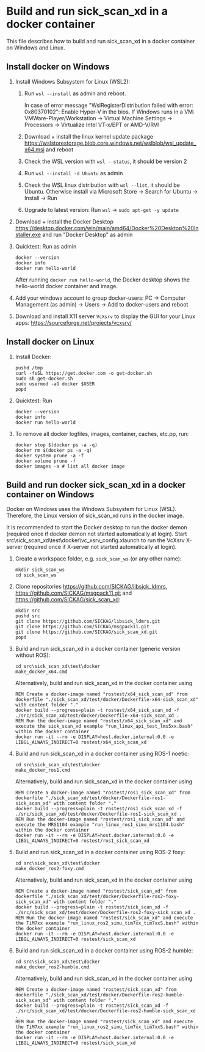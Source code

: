 # Build and run sick_scan_xd in a docker container

This file describes how to build and run sick_scan_xd in a docker container on Windows and Linux.

## Install docker on Windows

1. Install Windows Subsystem for Linux (WSL2):
   1. Run `wsl --install` as admin and reboot.
      
       In case of error message "WslRegisterDistribution failed with error: 0x80370102": Enable Hyper-V in the bios. If Windows runs in a VM:
         VMWare-Player/Workstation -> Virtual Machine Settings -> Processors -> Virtualize Intel VT-x/EPT or AMD-V/RVI
   
   2. Download + install the linux kernel update package https://wslstorestorage.blob.core.windows.net/wslblob/wsl_update_x64.msi and reboot

   3. Check the WSL version with `wsl --status`, it should be version 2
   
   4. Run `wsl --install -d Ubuntu` as admin
   
   5. Check the WSL linux distribution with `wsl --list`, it should be Ubuntu. Otherwise install via Microsoft Store -> Search for Ubuntu -> Install -> Run

   6. Upgrade to latest version: Run `wsl` -> `sudo apt-get -y update`

2. Download + install the Docker Desktop https://desktop.docker.com/win/main/amd64/Docker%20Desktop%20Installer.exe and run "Docker Desktop" as admin

3. Quicktest: Run as admin
    ```
    docker --version
    docker info
    docker run hello-world
    ```
    After running `docker run hello-world`, the Docker desktop shows the hello-world docker container and image.

4. Add your windows account to group docker-users: PC -> Computer Management (as admin) -> Users -> Add <name> to docker-users and reboot

5. Download and install X11 server `VcXsrv` to display the GUI for your Linux apps: https://sourceforge.net/projects/vcxsrv/  

## Install docker on Linux

1. Install Docker:
    ```
    pushd /tmp
    curl -fsSL https://get.docker.com -o get-docker.sh
    sudo sh get-docker.sh
    sudo usermod -aG docker $USER
    popd
    ```
    
2. Quicktest: Run 
    ```
    docker --version
    docker info
    docker run hello-world
    ```

3. To remove all docker logfiles, images, container, caches, etc.pp, run:
    ```
    docker stop $(docker ps -a -q)
    docker rm $(docker ps -a -q)
    docker system prune -a -f
    docker volume prune -f
    docker images -a # list all docker image
    ```

## Build and run docker sick_scan_xd in a docker container on Windows

Docker on Windows uses the Windows Subsystem for Linux (WSL). Therefore, the Linux version of sick_scan_xd runs in the docker image.

It is recommended to start the Docker desktop to run the docker demon (required once if docker demon not started automatically at login). 
Start src\sick_scan_xd\test\docker\vc_xsrv_config.xlaunch to run the VcXsrv X-server (required once if X-server not started automatically at login).

1. Create a workspace folder, e.g. `sick_scan_ws` (or any other name):
   ```
   mkdir sick_scan_ws
   cd sick_scan_ws
   ```

2. Clone repositories https://github.com/SICKAG/libsick_ldmrs, https://github.com/SICKAG/msgpack11.git and https://github.com/SICKAG/sick_scan_xd:
   ```
   mkdir src
   pushd src
   git clone https://github.com/SICKAG/libsick_ldmrs.git
   git clone https://github.com/SICKAG/msgpack11.git
   git clone https://github.com/SICKAG/sick_scan_xd.git
   popd
   ```

3. Build and run sick_scan_xd in a docker container (generic version without ROS):
   ```
   cd src\sick_scan_xd\test\docker
   make_docker_x64.cmd
   ```
   Alternatively, build and run sick_scan_xd in the docker container using
   ```
   REM Create a docker-image named "rostest/x64_sick_scan_xd" from dockerfile "./sick_scan_xd/test/docker/Dockerfile-x64-sick_scan_xd" with content folder "."
   docker build --progress=plain -t rostest/x64_sick_scan_xd -f ./src/sick_scan_xd/test/docker/Dockerfile-x64-sick_scan_xd .
   REM Run the docker-image named "rostest/x64_sick_scan_xd" and execute the sick_scan_xd example "run_linux_api_test_lms5xx.bash" within the docker container
   docker run -it --rm -e DISPLAY=host.docker.internal:0.0 -e LIBGL_ALWAYS_INDIRECT=0 rostest/x64_sick_scan_xd
   ```

4. Build and run sick_scan_xd in a docker container using ROS-1 noetic:
   ```
   cd src\sick_scan_xd\test\docker
   make_docker_ros1.cmd
   ```
   Alternatively, build and run sick_scan_xd in the docker container using
   ```
   REM Create a docker-image named "rostest/ros1_sick_scan_xd" from dockerfile "./sick_scan_xd/test/docker/Dockerfile-ros1-sick_scan_xd" with content folder "."
   docker build --progress=plain -t rostest/ros1_sick_scan_xd -f ./src/sick_scan_xd/test/docker/Dockerfile-ros1-sick_scan_xd .
   REM Run the docker-image named "rostest/ros1_sick_scan_xd" and execute the MRS1104 example "run_linux_ros1_simu_mrs1104.bash" within the docker container
   docker run -it --rm -e DISPLAY=host.docker.internal:0.0 -e LIBGL_ALWAYS_INDIRECT=0 rostest/ros1_sick_scan_xd
   ```

5. Build and run sick_scan_xd in a docker container using ROS-2 foxy:
   ```
   cd src\sick_scan_xd\test\docker
   make_docker_ros2-foxy.cmd
   ```
   Alternatively, build and run sick_scan_xd in the docker container using
   ```
   REM Create a docker-image named "rostest/sick_scan_xd" from dockerfile "./sick_scan_xd/test/docker/Dockerfile-ros2-foxy-sick_scan_xd" with content folder "."
   docker build --progress=plain -t rostest/sick_scan_xd -f ./src/sick_scan_xd/test/docker/Dockerfile-ros2-foxy-sick_scan_xd .
   REM Run the docker-image named "rostest/sick_scan_xd" and execute the TiM7xx example "run_linux_ros2_simu_tim7xx_tim7xxS.bash" within the docker container
   docker run -it --rm -e DISPLAY=host.docker.internal:0.0 -e LIBGL_ALWAYS_INDIRECT=0 rostest/sick_scan_xd
   ```

6. Build and run sick_scan_xd in a docker container using ROS-2 humble:
   ```
   cd src\sick_scan_xd\test\docker
   make_docker_ros2-humble.cmd
   ```
   Alternatively, build and run sick_scan_xd in the docker container using
   ```
   REM Create a docker-image named "rostest/sick_scan_xd" from dockerfile "./sick_scan_xd/test/docker/Dockerfile-ros2-humble-sick_scan_xd" with content folder "."
   docker build --progress=plain -t rostest/sick_scan_xd -f ./src/sick_scan_xd/test/docker/Dockerfile-ros2-humble-sick_scan_xd .
   REM Run the docker-image named "rostest/sick_scan_xd" and execute the TiM7xx example "run_linux_ros2_simu_tim7xx_tim7xxS.bash" within the docker container
   docker run -it --rm -e DISPLAY=host.docker.internal:0.0 -e LIBGL_ALWAYS_INDIRECT=0 rostest/sick_scan_xd
   ```
